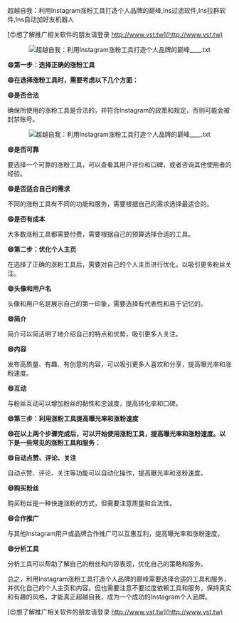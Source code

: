 超越自我：利用Instagram涨粉工具打造个人品牌的巅峰,Ins过滤软件,Ins拉群软件,Ins自动加好友机器人

[😍想了解推广相关软件的朋友请登录 http://www.vst.tw](http://www.vst.tw)

 <center><img src="https://vst.tw/MP4/tuiguang/png/6.png" alt="超越自我：利用Instagram涨粉工具打造个人品牌的巅峰____.txt"></center>

**😄第一步：选择正确的涨粉工具**

**😄在选择涨粉工具时，需要考虑以下几个方面：**

**😄是否合法**

确保所使用的涨粉工具是合法的，并符合Instagram的政策和规定，否则可能会被封禁账号。

 <center><img src="https://vst.tw/MP4/tuiguang/png/8.png" alt="超越自我：利用Instagram涨粉工具打造个人品牌的巅峰____.txt"></center>

**😄是否可靠**

要选择一个可靠的涨粉工具，可以查看其用户评价和口碑，或者咨询其他使用者的经验。

**😄是否适合自己的需求**

不同的涨粉工具有不同的功能和服务，需要根据自己的需求选择最适合的。

**😄是否有成本**

大多数涨粉工具都需要付费，需要根据自己的预算选择合适的工具。

**😄第二步：优化个人主页**

在选择了正确的涨粉工具后，需要对自己的个人主页进行优化，以吸引更多粉丝关注。

**😄头像和用户名**

头像和用户名是展示自己的第一印象，需要选择有代表性和易于记忆的。

**😄简介**

简介可以简洁明了地介绍自己的特点和优势，吸引更多人关注。

**😄内容**

发布高质量、有趣、有创意的内容，可以吸引更多人喜欢和分享，提高曝光率和涨粉速度。

**😄互动**

与粉丝互动可以增加粉丝的黏性和忠诚度，提高转化率和口碑。

**😄第三步：利用涨粉工具提高曝光率和涨粉速度**

**😄在以上两个步骤完成后，可以开始使用涨粉工具，提高曝光率和涨粉速度。以下是一些常见的涨粉工具和服务：**

**😄自动点赞、评论、关注**

自动点赞、评论、关注等功能可以自动化操作，提高曝光率和涨粉速度。

**😄购买粉丝**

购买粉丝是一种快速涨粉的方式，但需要注意质量和合法性。

**😄合作推广**

与其他Instagram用户或品牌合作推广可以互惠互利，提高曝光率和涨粉速度。

**😄分析工具**

分析工具可以帮助了解自己的粉丝和内容表现，优化自己的策略和服务。

总之，利用Instagram涨粉工具打造个人品牌的巅峰需要选择合适的工具和服务，并优化自己的个人主页和内容。但也需要注意不要过度依赖工具和服务，保持真实和有趣的风格，才能真正超越自我，成为一个成功的Instagram个人品牌。

[😍想了解推广相关软件的朋友请登录 http://www.vst.tw](http://www.vst.tw)



